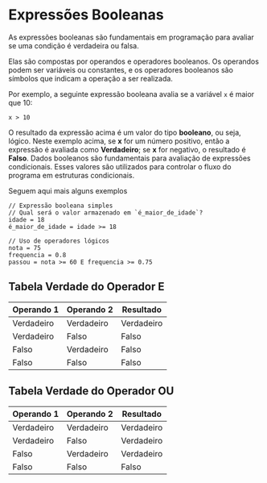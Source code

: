 # Expressões Booleanas

As expressões booleanas são fundamentais em programação para avaliar se uma condição é verdadeira ou falsa.

Elas são compostas por operandos e operadores booleanos. Os operandos podem ser variáveis ou constantes, e os operadores booleanos são símbolos que indicam a operação a ser realizada.

Por exemplo, a seguinte expressão booleana avalia se a variável <code>x</code> é maior que 10:


```
x > 10
```

 O resultado da expressão acima é um valor do tipo <strong>booleano</strong>, ou seja, lógico. Neste exemplo acima, se <strong>x</strong> for um número positivo, então a expressão é avaliada como <strong>Verdadeiro</strong>; se <strong>x</strong> for negativo, o resultado é <strong>Falso</strong>. Dados booleanos são fundamentais para avaliação de expressões condicionais. Esses valores são utilizados para controlar o fluxo do programa em estruturas condicionais.

Seguem aqui mais alguns exemplos

```
// Expressão booleana simples
// Qual será o valor armazenado em `é_maior_de_idade`?
idade = 18
é_maior_de_idade = idade >= 18
```

```
// Uso de operadores lógicos
nota = 75
frequencia = 0.8
passou = nota >= 60 E frequencia >= 0.75
```

## Tabela Verdade do Operador E

| Operando 1 | Operando 2 | Resultado  |
| ---------- | ---------- | ---------- |
| Verdadeiro | Verdadeiro | Verdadeiro |
| Verdadeiro | Falso      | Falso      |
| Falso      | Verdadeiro | Falso      |
| Falso      | Falso      | Falso      |

## Tabela Verdade do Operador OU

| Operando 1 | Operando 2 | Resultado  |
| ---------- | ---------- | ---------- |
| Verdadeiro | Verdadeiro | Verdadeiro |
| Verdadeiro | Falso      | Verdadeiro |
| Falso      | Verdadeiro | Verdadeiro |
| Falso      | Falso      | Falso      |
